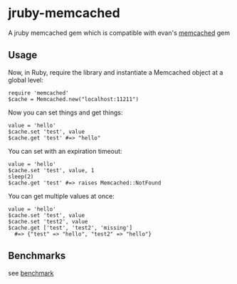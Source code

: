# jruby-memcached

A jruby memcached gem which is compatible with evan's [memcached][0] gem

## Usage

Now, in Ruby, require the library and instantiate a Memcached object at
a global level:

    require 'memcached'
    $cache = Memcached.new("localhost:11211")

Now you can set things and get things:

    value = 'hello'
    $cache.set 'test', value
    $cache.get 'test' #=> "hello"

You can set with an expiration timeout:

    value = 'hello'
    $cache.set 'test', value, 1
    sleep(2)
    $cache.get 'test' #=> raises Memcached::NotFound

You can get multiple values at once:

    value = 'hello'
    $cache.set 'test', value
    $cache.set 'test2', value
    $cache.get ['test', 'test2', 'missing']
      #=> {"test" => "hello", "test2" => "hello"}

## Benchmarks

see [benchmark][1]

[0]:"https://github.com/evan/memcached"
[1]:"https://github.com/aurorafeint/jruby-memcached/blob/master/benchmark.rb"

